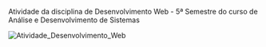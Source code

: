 Atividade da disciplina de Desenvolvimento Web - 5ª Semestre do curso de Análise e Desenvolvimento de Sistemas

![Atividade_Desenvolvimento_Web](https://github.com/rafahcampos/frontend-web/assets/93745489/0bd70bc6-4786-40e3-bf2b-058eef16cb7e)
